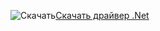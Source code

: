 ![Скачать](../ssdt/media/download.png)[Скачать драйвер .Net](https://msdn.microsoft.com/vstudio/aa496123.aspx)